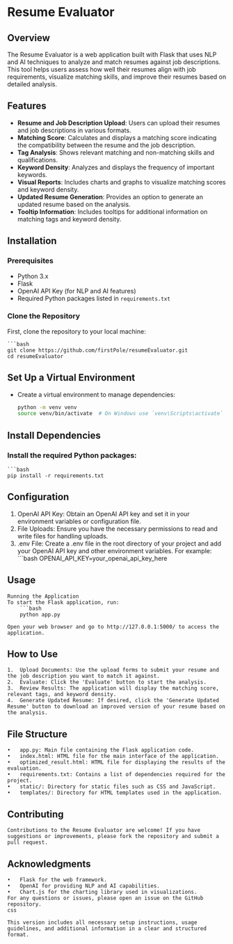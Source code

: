 # Resume Evaluator

## Overview

The Resume Evaluator is a web application built with Flask that uses NLP and AI techniques to analyze and match resumes against job descriptions. This tool helps users assess how well their resumes align with job requirements, visualize matching skills, and improve their resumes based on detailed analysis.

## Features

- **Resume and Job Description Upload**: Users can upload their resumes and job descriptions in various formats.
- **Matching Score**: Calculates and displays a matching score indicating the compatibility between the resume and the job description.
- **Tag Analysis**: Shows relevant matching and non-matching skills and qualifications.
- **Keyword Density**: Analyzes and displays the frequency of important keywords.
- **Visual Reports**: Includes charts and graphs to visualize matching scores and keyword density.
- **Updated Resume Generation**: Provides an option to generate an updated resume based on the analysis.
- **Tooltip Information**: Includes tooltips for additional information on matching tags and keyword density.

## Installation

### Prerequisites

- Python 3.x
- Flask
- OpenAI API Key (for NLP and AI features)
- Required Python packages listed in `requirements.txt`

### Clone the Repository

First, clone the repository to your local machine:

    ```bash
    git clone https://github.com/firstPole/resumeEvaluator.git
    cd resumeEvaluator

## Set Up a Virtual Environment
- Create a virtual environment to manage dependencies:
    ```bash
    python -m venv venv
    source venv/bin/activate  # On Windows use `venv\Scripts\activate`

## Install Dependencies

### Install the required Python packages:
    ```bash
    pip install -r requirements.txt

## Configuration
1.	OpenAI API Key: Obtain an OpenAI API key and set it in your environment variables or configuration file.
2.	File Uploads: Ensure you have the necessary permissions to read and write files for handling uploads.
3. .env File: Create a .env file in the root directory of your project and add your OpenAI  API key and other environment variables. For example:
        ```bash 
        OPENAI_API_KEY=your_openai_api_key_here


## Usage
    Running the Application
    To start the Flask application, run:
        ```bash
        python app.py

    Open your web browser and go to http://127.0.0.1:5000/ to access the application.

## How to Use
    1.	Upload Documents: Use the upload forms to submit your resume and the job description you want to match it against.
    2.	Evaluate: Click the 'Evaluate' button to start the analysis.
    3.	Review Results: The application will display the matching score, relevant tags, and keyword density.
    4.	Generate Updated Resume: If desired, click the 'Generate Updated Resume' button to download an improved version of your resume based on the analysis.
## File Structure
    •	app.py: Main file containing the Flask application code.
    •	index.html: HTML file for the main interface of the application.
    •	optimized_result.html: HTML file for displaying the results of the evaluation.
    •	requirements.txt: Contains a list of dependencies required for the project.
    •	static/: Directory for static files such as CSS and JavaScript.
    •	templates/: Directory for HTML templates used in the application.
## Contributing
    Contributions to the Resume Evaluator are welcome! If you have suggestions or improvements, please fork the repository and submit a pull request.

## Acknowledgments
    •	Flask for the web framework.
    •	OpenAI for providing NLP and AI capabilities.
    •	Chart.js for the charting library used in visualizations.
    For any questions or issues, please open an issue on the GitHub repository.
    css

    This version includes all necessary setup instructions, usage guidelines, and additional information in a clear and structured format.

